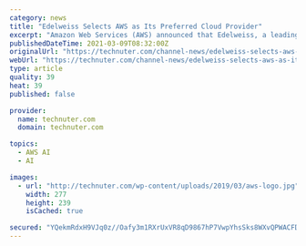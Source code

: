 ```yaml
---
category: news
title: "Edelweiss Selects AWS as Its Preferred Cloud Provider"
excerpt: "Amazon Web Services (AWS) announced that Edelweiss, a leading diversified financial services company in India, has selected AWS as its preferred cloud provider,"
publishedDateTime: 2021-03-09T08:32:00Z
originalUrl: "https://technuter.com/channel-news/edelweiss-selects-aws-as-its-preferred-cloud-provider.html"
webUrl: "https://technuter.com/channel-news/edelweiss-selects-aws-as-its-preferred-cloud-provider.html"
type: article
quality: 39
heat: 39
published: false

provider:
  name: technuter.com
  domain: technuter.com

topics:
  - AWS AI
  - AI

images:
  - url: "http://technuter.com/wp-content/uploads/2019/03/aws-logo.jpg"
    width: 277
    height: 239
    isCached: true

secured: "YQekmRdxH9VJq0z//Oafy3m1RXrUxVR8qD9867hP7VwpYhsSks8WXvQPWACFD6KKiy9Q4QV3hbcGh1QksNie0IfBiU0xJ2p5g1H25LFNEdIojmy4TTXuvkj1Tj3m9LyCnwb9y2YqbuHmB4zHBhjX9TzuqcydvRjIiTUr9n2mkfgchXq57vm8gB6lwUT9fC59qQGxiDNVT5FClUkD95PD0sLaprswMFY0vw14Pmls3v5iignP4Kdfp5XDTHrdnf0THOiFmPILKpyzLOYsTaMLW12YtJyzMSRHRIGBDyoSVUpDlri48URlF69in5+hTrfUrqKBpuSXQUATMFriz+OerHfpU1LF4GQAhPg8jorR3NE=;XeqvX10PRRjgUONcDTBYug=="
---
```


